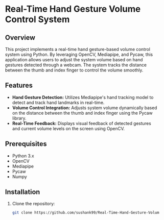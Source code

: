 # Real-Time Hand Gesture Volume Control System

## Overview

This project implements a real-time hand gesture-based volume control system using Python. By leveraging OpenCV, Mediapipe, and Pycaw, this application allows users to adjust the system volume based on hand gestures detected through a webcam. The system tracks the distance between the thumb and index finger to control the volume smoothly.

## Features

- **Hand Gesture Detection:** Utilizes Mediapipe's hand tracking model to detect and track hand landmarks in real-time.
- **Volume Control Integration:** Adjusts system volume dynamically based on the distance between the thumb and index finger using the Pycaw library.
- **Real-Time Feedback:** Displays visual feedback of detected gestures and current volume levels on the screen using OpenCV.

## Prerequisites

- Python 3.x
- OpenCV
- Mediapipe
- Pycaw
- Numpy

## Installation

1. Clone the repository:
   ```bash
   git clone https://github.com/sushank99/Real-Time-Hand-Gesture-Volume-Control-System.git
